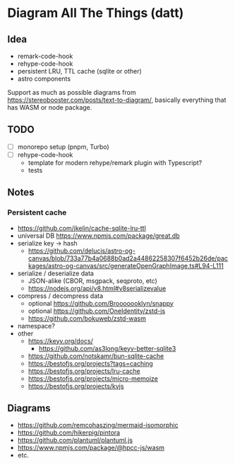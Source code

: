 # Diagram All The Things (datt)

## Idea

- remark-code-hook
- rehype-code-hook
- persistent LRU, TTL cache (sqlite or other)
- astro components

Support as much as possible diagrams from https://stereobooster.com/posts/text-to-diagram/, basically everything that has WASM or node package.

## TODO

- [ ] monorepo setup (pnpm, Turbo)
- [ ] rehype-code-hook
  - template for modern rehype/remark plugin with Typescript?
  - tests

## Notes

### Persistent cache

- https://github.com/jkelin/cache-sqlite-lru-ttl
- universal DB https://www.npmjs.com/package/great.db
- serialize key → hash
  - https://github.com/delucis/astro-og-canvas/blob/733a77b4a0688b0ad2a44862258307f6452b26de/packages/astro-og-canvas/src/generateOpenGraphImage.ts#L94-L111
- serialize / deserialize data
  - JSON-alike (CBOR, msgpack, seqproto, etc)
  - https://nodejs.org/api/v8.html#v8serializevalue
- compress / decompress data
  - optional https://github.com/Brooooooklyn/snappy
  - optional https://github.com/OneIdentity/zstd-js
  - https://github.com/bokuweb/zstd-wasm
- namespace?
- other
  - https://keyv.org/docs/
    - https://github.com/as3long/keyv-better-sqlite3
  - https://github.com/notskamr/bun-sqlite-cache
  - https://bestofjs.org/projects?tags=caching
  - https://bestofjs.org/projects/lru-cache
  - https://bestofjs.org/projects/micro-memoize
  - https://bestofjs.org/projects/kvjs

## Diagrams

- https://github.com/remcohaszing/mermaid-isomorphic
- https://github.com/hikerpig/pintora
- https://github.com/plantuml/plantuml.js
- https://www.npmjs.com/package/@hpcc-js/wasm
- etc.
